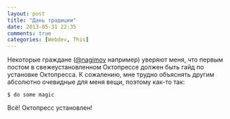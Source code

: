 ```yaml
---
layout: post
title: "Дань традиции"
date: 2013-05-31 22:35
comments: true
categories: [Webdev, This]
---
```


Некоторые граждане ([@nagimov](https://twitter.com/nagimov) например) уверяют меня, что первым постом в свежеустановленном Октопрессе должен быть гайд по установке Октопресса. К сожалению, мне трудно объяснять другим абсолютно очевидные для меня вещи, поэтому как-то так:

```
$ do some magic
```

Всё! Октопресс установлен!